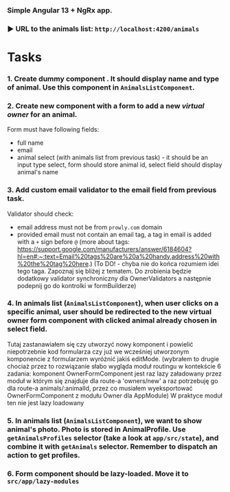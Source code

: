 ### Simple Angular 13 + NgRx app.

### ▶️ URL to the animals list: `http://localhost:4200/animals`

# **Tasks**

### 1. Create dummy component <app-animal-item>. It should display name and type of animal. Use this component in `AnimalsListComponent`.

### 2. Create new component with a form to add a new _virtual owner_ for an animal.

Form must have following fields:

- full name
- email
- animal select (with animals list from previous task) - it should be an input type select, form should store animal id, select field should display animal's name

### 3. Add custom email validator to the email field from previous task.

Validator should check:

- email address must not be from `prowly.com` domain
- provided email must not contain an email tag, a tag in email is added with a `+` sign before `@` (more about tags: https://support.google.com/manufacturers/answer/6184604?hl=en#:~:text=Email%20tags%20are%20a%20handy,address%20with%20the%20tag%20here.)
  (To DO! - chyba nie do końca rozumiem idei tego taga. Zapoznaj się bliżej z tematem. Do zrobienia będzie dodatkowy validator synchroniczny dla OwnerValidators a następnie podepnij go do kontrolki w formBuilderze)

### 4. In animals list (`AnimalsListComponent`), when user clicks on a specific animal, user should be redirected to the new virtual owner form component with clicked animal already chosen in select field.

Tutaj zastanawiałem się czy utworzyć nowy komponent i powielić niepotrzebnie kod formularza czy już we wcześniej utworzonym komponencie z formularzem wyróżnić jakiś editMode. (wybrałem to drugie chociaż przez
to rozwiązanie słabo wygląda moduł routingu w kontekście 6 zadania: komponent OwnerFormComponent jest raz lazy załadowany przez moduł w którym się znajduje dla route-a 'owners/new' a raz potrzebuję go dla
route-a animals/:animalId, przez co musiałem wyeksportować OwnerFormComponent z modułu Owner dla AppModule) W praktyce moduł ten nie jest lazy loadowany

### 5. In animals list (`AnimalsListComponent`), we want to show animal's photo. Photo is stored in AnimalProfile. Use `getAnimalsProfiles` selector (take a look at `app/src/state`), and combine it with `getAnimals` selector. Remember to dispatch an action to get profiles.

### 6. Form component should be lazy-loaded. Move it to `src/app/lazy-modules`
